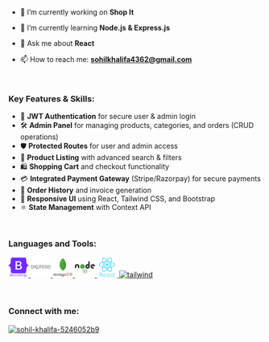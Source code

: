 
<br />

- 🔭 I’m currently working on **Shop It**

- 🌱 I’m currently learning **Node.js & Express.js**

- 💬 Ask me about **React**

- 📫 How to reach me: **sohilkhalifa4362@gmail.com**

<br />

<h3 align="left">Key Features & Skills:</h3>

- 🔐 <b>JWT Authentication</b> for secure user & admin login
- 🛠️ <b>Admin Panel</b> for managing products, categories, and orders (CRUD operations)
- 🛡️ <b>Protected Routes</b> for user and admin access
- 🛒 <b>Product Listing</b> with advanced search & filters
- 🛍️ <b>Shopping Cart</b> and checkout functionality
- 💳 <b>Integrated Payment Gateway</b> (Stripe/Razorpay) for secure payments
- 🧾 <b>Order History</b> and invoice generation
- 📱 <b>Responsive UI</b> using React, Tailwind CSS, and Bootstrap
- ⚛️ <b>State Management</b> with Context API

<br />

<h3 align="left">Languages and Tools:</h3>
<p align="left">
  <a href="https://getbootstrap.com" target="_blank" rel="noreferrer">
    <img src="https://raw.githubusercontent.com/devicons/devicon/master/icons/bootstrap/bootstrap-plain-wordmark.svg" alt="bootstrap" width="40" height="40"/>
  </a>
  <a href="https://expressjs.com" target="_blank" rel="noreferrer">
    <img src="https://raw.githubusercontent.com/devicons/devicon/master/icons/express/express-original-wordmark.svg" alt="express" width="40" height="40"/>
  </a>
  <a href="https://www.mongodb.com/" target="_blank" rel="noreferrer">
    <img src="https://raw.githubusercontent.com/devicons/devicon/master/icons/mongodb/mongodb-original-wordmark.svg" alt="mongodb" width="40" height="40"/>
  </a>
  <a href="https://nodejs.org" target="_blank" rel="noreferrer">
    <img src="https://raw.githubusercontent.com/devicons/devicon/master/icons/nodejs/nodejs-original-wordmark.svg" alt="nodejs" width="40" height="40"/>
  </a>
  <a href="https://reactjs.org/" target="_blank" rel="noreferrer">
    <img src="https://raw.githubusercontent.com/devicons/devicon/master/icons/react/react-original-wordmark.svg" alt="react" width="40" height="40"/>
  </a>
  <a href="https://tailwindcss.com/" target="_blank" rel="noreferrer">
    <img src="https://www.vectorlogo.zone/logos/tailwindcss/tailwindcss-icon.svg" alt="tailwind" width="40" height="40"/>
  </a>
</p>

<br />

<h3 align="left">Connect with me:</h3>
<p align="left">
  <a href="https://linkedin.com/in/sohil-khalifa-5246052b9" target="blank">
    <img align="center" src="https://raw.githubusercontent.com/rahuldkjain/github-profile-readme-generator/master/src/images/icons/Social/linked-in-alt.svg" alt="sohil-khalifa-5246052b9" height="30" width="40" />
  </a>
</p>
